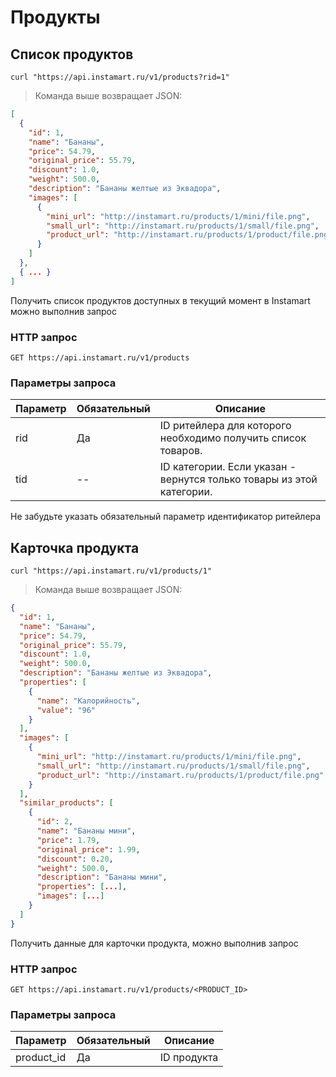 # Продукты

## Список продуктов

```shell
curl "https://api.instamart.ru/v1/products?rid=1" 
```

> Команда выше возвращает JSON:

```json
[
  {
    "id": 1,
    "name": "Бананы",
    "price": 54.79,
    "original_price": 55.79,
    "discount": 1.0,
    "weight": 500.0,
    "description": "Бананы желтые из Эквадора",
    "images": [
      {
        "mini_url": "http://instamart.ru/products/1/mini/file.png",
        "small_url": "http://instamart.ru/products/1/small/file.png",
        "product_url": "http://instamart.ru/products/1/product/file.png"
      }
    ]
  },
  { ... }
]
```

Получить список продуктов доступных в текущий момент в Instamart можно выполнив запрос

### HTTP запрос

`GET https://api.instamart.ru/v1/products`

### Параметры запроса

Параметр | Обязательный | Описание
--------- | ------- | -----------
rid | Да | ID ритейлера для которого необходимо получить список товаров.
tid | -- | ID категории. Если указан - вернутся только товары из этой категории.  

<aside class="notice">
Не забудьте указать обязательный параметр идентификатор ритейлера
</aside>


## Карточка продукта

```shell
curl "https://api.instamart.ru/v1/products/1"
```

> Команда выше возвращает JSON:

```json
{
  "id": 1,
  "name": "Бананы",
  "price": 54.79,
  "original_price": 55.79,
  "discount": 1.0,
  "weight": 500.0,
  "description": "Бананы желтые из Эквадора",
  "properties": [
    {
      "name": "Калорийность",
      "value": "96"
    }
  ],
  "images": [
    {
      "mini_url": "http://instamart.ru/products/1/mini/file.png",
      "small_url": "http://instamart.ru/products/1/small/file.png",
      "product_url": "http://instamart.ru/products/1/product/file.png"
    }
  ],
  "similar_products": [
    {
      "id": 2,
      "name": "Бананы мини",
      "price": 1.79,
      "original_price": 1.99,
      "discount": 0.20,
      "weight": 500.0,
      "description": "Бананы мини",
      "properties": [...],
      "images": [...]
    }
  ]
}
```

Получить данные для карточки продукта, можно выполнив запрос

### HTTP запрос

`GET https://api.instamart.ru/v1/products/<PRODUCT_ID>`

### Параметры запроса

Параметр | Обязательный | Описание
--------- | ------- | -----------
product_id | Да | ID продукта

